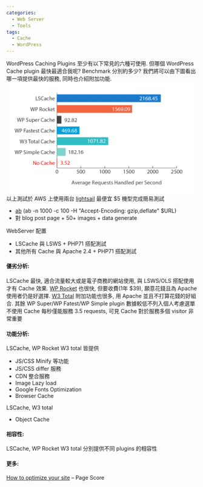 ```yaml
---
categories:
  - Web Server
  - Tools
tags:
  - Cache
  - WordPress
---
```

WordPress Caching Plugins 至少有以下常見的六種可使用. 但哪個 WordPress Cache plugin 最快最適合我呢? Benchmark 分別約多少? 我們將可以由下圖看出哪一項提供最快的服務, 同時也介紹附加功能. ![](/assets/images/cache-compare-1024x597.png) 以上測試於 AWS 上使用兩台 [lightsail](https://aws.amazon.com/lightsail/) 最便宜 $5 機型完成簡易測試

*   [ab](https://httpd.apache.org/docs/2.4/programs/ab.html) (ab -n 1000 -c 100 -H "Accept-Encoding: gzip,deflate" $URL)
*   對 blog post page + 50+ images + data generate

WebServer 配置

*   LSCache 與 LSWS + PHP71 搭配測試
*   其他所有 Cache 與 Apache 2.4 + PHP71 搭配測試

#### 優劣分析:

LSCache 最快, 適合流量較大或是電子商務的網站使用, 與 LSWS/OLS 搭配使用才有 Cache 效果. [WP Rocket](https://wp-rocket.me/) 也很快, 但要收費(1年 $39), 願意花錢且為 Apache 使用者仍是好選擇. [W3 Total](https://wordpress.org/plugins/w3-total-cache/) 附加功能也很多, 用 Apache 並且不打算花錢的好組合. 其餘 WP Super/WP Fatest/WP Simple plugin 數據較低不列入個人考慮選單 不使用 Cache 每秒僅能服務 3.5 requests, 可見 Cache 對於服務多個 visitor 非常重要

#### 功能分析:

LSCache, WP Rocket W3 total 皆提供

*   JS/CSS Minify 等功能
*   JS/CSS differ 服務
*   CDN 整合服務
*   Image Lazy load
*   Google Fonts Optimization
*   Browser Cache

LSCache, W3 total

*   Object Cache

#### 相容性:

LSCache, WP Rocket W3 total 分別提供不同 plugins 的相容性

#### 更多:

[How to optimize your site](https://site-optimize-note.tk/how-to-optimize-your-site-page-score/) – Page Score
